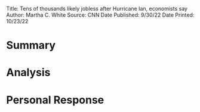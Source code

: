 Title: Tens of thousands likely jobless after Hurricane Ian, economists say
Author: Martha C. White
Source: CNN
Date Published: 9/30/22
Date Printed: 10/23/22

# Summary

# Analysis

# Personal Response